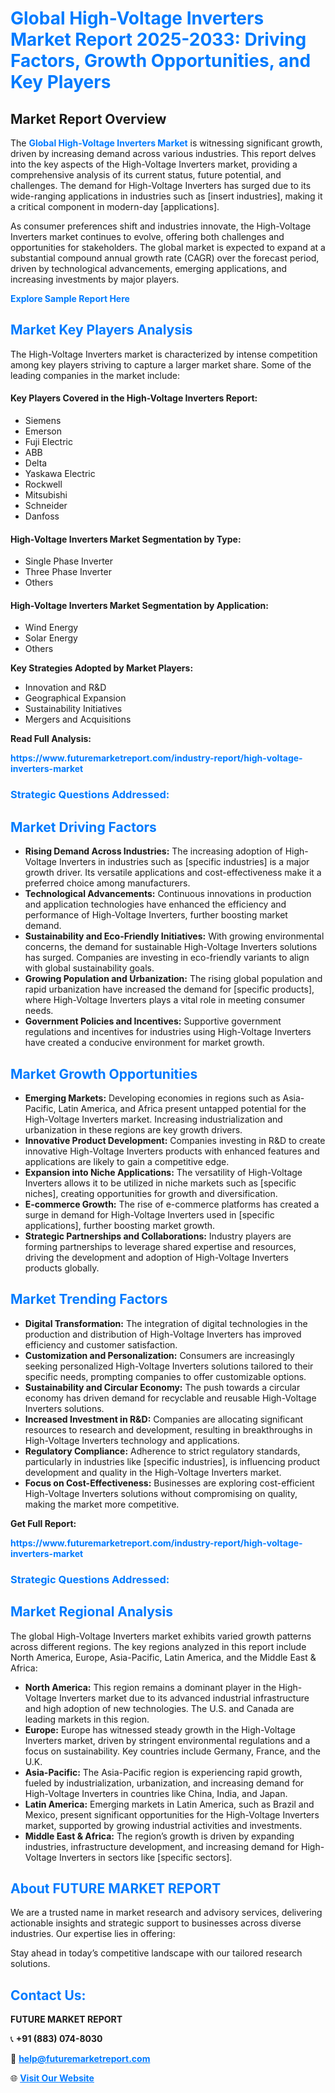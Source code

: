 <h1 style="color: #007BFF;">Global High-Voltage Inverters Market Report 2025-2033: Driving Factors, Growth Opportunities, and Key Players</h1>

<section id="overview">
<h2>Market Report Overview</h2>
<p>The <a href="https://www.futuremarketreport.com/industry-report/high-voltage-inverters-market" style="color: #007BFF; text-decoration: none;"><strong>Global High-Voltage Inverters Market</strong></a> is witnessing significant growth, driven by increasing demand across various industries. This report delves into the key aspects of the High-Voltage Inverters market, providing a comprehensive analysis of its current status, future potential, and challenges. The demand for High-Voltage Inverters has surged due to its wide-ranging applications in industries such as [insert industries], making it a critical component in modern-day [applications].</p>
<p>As consumer preferences shift and industries innovate, the High-Voltage Inverters market continues to evolve, offering both challenges and opportunities for stakeholders. The global market is expected to expand at a substantial compound annual growth rate (CAGR) over the forecast period, driven by technological advancements, emerging applications, and increasing investments by major players.</p>
</section>

<section id="overview">
<p><a href="https://www.futuremarketreport.com/request-sample/reportId=82607" style="color: #007BFF; text-decoration: none;"><strong>Explore Sample Report Here</strong></a></p>
</section>

<section id="key-players">
<h2 style="color: #007BFF;">Market Key Players Analysis</h2>
<p>The High-Voltage Inverters market is characterized by intense competition among key players striving to capture a larger market share. Some of the leading companies in the market include:</p>
<h4>Key Players Covered in the High-Voltage Inverters Report:</h4>
<ul><li>Siemens</li><li>Emerson</li><li>Fuji Electric</li><li>ABB</li><li>Delta</li><li>Yaskawa Electric</li><li>Rockwell</li><li>Mitsubishi</li><li>Schneider</li><li>Danfoss</li></ul>
<h4>High-Voltage Inverters Market Segmentation by Type:</h4>
<ul><li>Single Phase Inverter</li><li>Three Phase Inverter</li><li>Others</li></ul>

<h4>High-Voltage Inverters Market Segmentation by Application:</h4>
<ul><li>Wind Energy</li><li>Solar Energy</li><li>Others</li></ul>
<p><strong>Key Strategies Adopted by Market Players:</strong></p>
<ul>
<li>Innovation and R&D</li>
<li>Geographical Expansion</li>
<li>Sustainability Initiatives</li>
<li>Mergers and Acquisitions</li>
</ul>
</section>

<section>
<p><strong>Read Full Analysis: </strong></p><a href="https://www.futuremarketreport.com/industry-report/high-voltage-inverters-market" style="color: #007BFF; text-decoration: none;"><strong>https://www.futuremarketreport.com/industry-report/high-voltage-inverters-market</strong></a>
<h3 style="color: #007BFF;">Strategic Questions Addressed:</h3>
</section>

<section id="driving-factors">
<h2 style="color: #007BFF;">Market Driving Factors</h2>
<ul>
<li><strong>Rising Demand Across Industries:</strong> The increasing adoption of High-Voltage Inverters in industries such as [specific industries] is a major growth driver. Its versatile applications and cost-effectiveness make it a preferred choice among manufacturers.</li>
<li><strong>Technological Advancements:</strong> Continuous innovations in production and application technologies have enhanced the efficiency and performance of High-Voltage Inverters, further boosting market demand.</li>
<li><strong>Sustainability and Eco-Friendly Initiatives:</strong> With growing environmental concerns, the demand for sustainable High-Voltage Inverters solutions has surged. Companies are investing in eco-friendly variants to align with global sustainability goals.</li>
<li><strong>Growing Population and Urbanization:</strong> The rising global population and rapid urbanization have increased the demand for [specific products], where High-Voltage Inverters plays a vital role in meeting consumer needs.</li>
<li><strong>Government Policies and Incentives:</strong> Supportive government regulations and incentives for industries using High-Voltage Inverters have created a conducive environment for market growth.</li>
</ul>
</section>

<section id="growth-opportunities">
<h2 style="color: #007BFF;">Market Growth Opportunities</h2>
<ul>
<li><strong>Emerging Markets:</strong> Developing economies in regions such as Asia-Pacific, Latin America, and Africa present untapped potential for the High-Voltage Inverters market. Increasing industrialization and urbanization in these regions are key growth drivers.</li>
<li><strong>Innovative Product Development:</strong> Companies investing in R&D to create innovative High-Voltage Inverters products with enhanced features and applications are likely to gain a competitive edge.</li>
<li><strong>Expansion into Niche Applications:</strong> The versatility of High-Voltage Inverters allows it to be utilized in niche markets such as [specific niches], creating opportunities for growth and diversification.</li>
<li><strong>E-commerce Growth:</strong> The rise of e-commerce platforms has created a surge in demand for High-Voltage Inverters used in [specific applications], further boosting market growth.</li>
<li><strong>Strategic Partnerships and Collaborations:</strong> Industry players are forming partnerships to leverage shared expertise and resources, driving the development and adoption of High-Voltage Inverters products globally.</li>
</ul>
</section>

<section id="trending-factors">
<h2 style="color: #007BFF;">Market Trending Factors</h2>
<ul>
<li><strong>Digital Transformation:</strong> The integration of digital technologies in the production and distribution of High-Voltage Inverters has improved efficiency and customer satisfaction.</li>
<li><strong>Customization and Personalization:</strong> Consumers are increasingly seeking personalized High-Voltage Inverters solutions tailored to their specific needs, prompting companies to offer customizable options.</li>
<li><strong>Sustainability and Circular Economy:</strong> The push towards a circular economy has driven demand for recyclable and reusable High-Voltage Inverters solutions.</li>
<li><strong>Increased Investment in R&D:</strong> Companies are allocating significant resources to research and development, resulting in breakthroughs in High-Voltage Inverters technology and applications.</li>
<li><strong>Regulatory Compliance:</strong> Adherence to strict regulatory standards, particularly in industries like [specific industries], is influencing product development and quality in the High-Voltage Inverters market.</li>
<li><strong>Focus on Cost-Effectiveness:</strong> Businesses are exploring cost-efficient High-Voltage Inverters solutions without compromising on quality, making the market more competitive.</li>
</ul>
</section>

<section>
<p><strong>Get Full Report: </strong></p><a href="https://www.futuremarketreport.com/industry-report/high-voltage-inverters-market" style="color: #007BFF; text-decoration: none;"><strong>https://www.futuremarketreport.com/industry-report/high-voltage-inverters-market</strong></a>
<h3 style="color: #007BFF;">Strategic Questions Addressed:</h3>
</section>


<section id="regional-analysis">
<h2 style="color: #007BFF;">Market Regional Analysis</h2>
<p>The global High-Voltage Inverters market exhibits varied growth patterns across different regions. The key regions analyzed in this report include North America, Europe, Asia-Pacific, Latin America, and the Middle East & Africa:</p>
<ul>
<li><strong>North America:</strong> This region remains a dominant player in the High-Voltage Inverters market due to its advanced industrial infrastructure and high adoption of new technologies. The U.S. and Canada are leading markets in this region.</li>
<li><strong>Europe:</strong> Europe has witnessed steady growth in the High-Voltage Inverters market, driven by stringent environmental regulations and a focus on sustainability. Key countries include Germany, France, and the U.K.</li>
<li><strong>Asia-Pacific:</strong> The Asia-Pacific region is experiencing rapid growth, fueled by industrialization, urbanization, and increasing demand for High-Voltage Inverters in countries like China, India, and Japan.</li>
<li><strong>Latin America:</strong> Emerging markets in Latin America, such as Brazil and Mexico, present significant opportunities for the High-Voltage Inverters market, supported by growing industrial activities and investments.</li>
<li><strong>Middle East & Africa:</strong> The region’s growth is driven by expanding industries, infrastructure development, and increasing demand for High-Voltage Inverters in sectors like [specific sectors].</li>
</ul>
</section>

<footer>
<h2 style="color: #007BFF;">About FUTURE MARKET REPORT</h2>
<p>We are a trusted name in market research and advisory services, delivering actionable insights and strategic support to businesses across diverse industries. Our expertise lies in offering:</p>

<p>Stay ahead in today’s competitive landscape with our tailored research solutions.</p>

<h2 style="color: #007BFF;">Contact Us:</h2>
<p><strong>FUTURE MARKET REPORT</strong></p>
<p>📞 <strong>+91 (883) 074-8030</strong></p>
<p>📧 <strong><a href="mailto:help@futuremarketreport.com" style="color: #007BFF;">help@futuremarketreport.com</a></strong></p>
<p>🌐 <strong><a href="https://www.futuremarketreport.com/" style="color: #007BFF;">Visit Our Website</a></strong></p>
</footer>